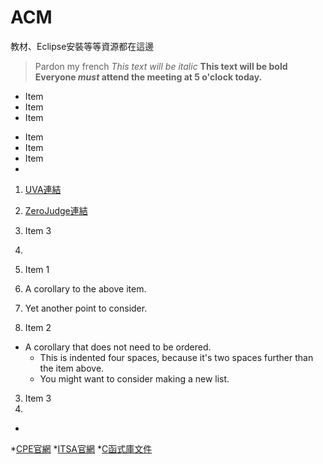 # ACM
教材、Eclipse安裝等等資源都在這邊
> Pardon my french
*This text will be italic*
**This text will be bold**
**Everyone _must_ attend the meeting at 5 o'clock today.**


* Item
* Item
* Item

- Item
- Item
- Item
- 


1. [UVA連結](https://uva.onlinejudge.org/)
2. [ZeroJudge連結](http://www.zerojudge.tw/)
3. Item 3
4. 

1. Item 1
  1. A corollary to the above item.
  2. Yet another point to consider.
2. Item 2
  * A corollary that does not need to be ordered.
    * This is indented four spaces, because it's two spaces further than the item above.
    * You might want to consider making a new list.
3. Item 3
4. 



*
*[CPE官網](http://cpe.cse.nsysu.edu.tw/newest.php)
*[ITSA官網](http://e-tutor.itsa.org.tw/e-Tutor/)
*[C函式庫文件](http://www.cplusplus.com/)
